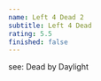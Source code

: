```yaml
---
name: Left 4 Dead 2
subtitle: Left 4 Dead
rating: 5.5
finished: false
---
```


see: Dead by Daylight
